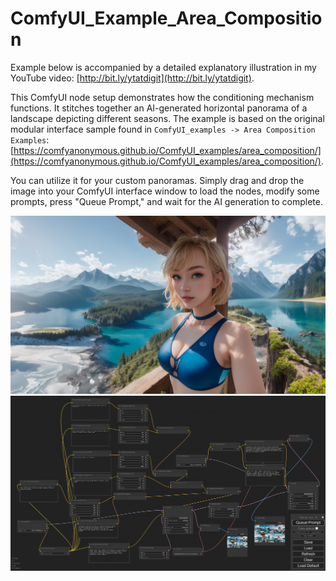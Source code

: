 # ComfyUI_Example_Area_Composition

Example below is accompanied by a detailed explanatory illustration in my YouTube video: [http://bit.ly/ytatdigit](http://bit.ly/ytatdigit).

This ComfyUI node setup demonstrates how the conditioning mechanism functions. It stitches together an AI-generated horizontal panorama of a landscape depicting different seasons. The example is based on the original modular interface sample found in `ComfyUI_examples -> Area Composition Examples`: [https://comfyanonymous.github.io/ComfyUI_examples/area_composition/](https://comfyanonymous.github.io/ComfyUI_examples/area_composition/).

You can utilize it for your custom panoramas. Simply drag and drop the image into your ComfyUI interface window to load the nodes, modify some prompts, press "Queue Prompt," and wait for the AI generation to complete.

![Load this image to ComfyUI window for full node setup](ComfyUI_00366_.png)
![Full node setup preview](ComfyUI_Conditioning_by_ATDIGIT-FHD.png)

